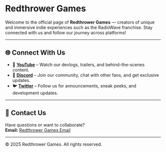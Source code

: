 # Redthrower Games

Welcome to the official page of **Redthrower Games** — creators of unique and immersive indie experiences such as the RadioWave franchise.
Stay connected with us and follow our journey across platforms!

---

## 🌐 Connect With Us

- 🎥 **[YouTube](https://www.youtube.com/@RedthrowerGames)** – Watch our devlogs, trailers, and behind-the-scenes content.  
- 💬 **[Discord](https://discord.gg/QNyfdrwmM6)** – Join our community, chat with other fans, and get exclusive updates.  
- 🐦 **[Twitter](https://x.com/radiowavemascot)** – Follow us for announcements, sneak peeks, and development updates.

---

## 📧 Contact Us

Have questions or want to collaborate?  
**Email:** [Redthrower Games Email](mailto:thegamingparrot741@gmail.com)

---

© 2025 Redthrower Games. All rights reserved.

